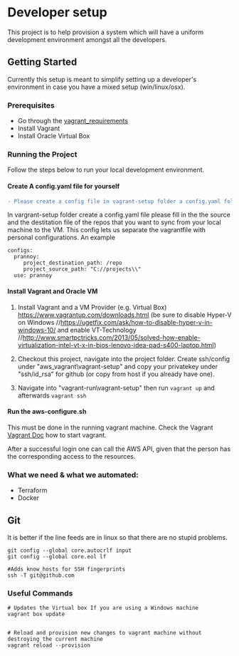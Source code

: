 # Developer setup
This project is to help provision a system which will have a uniform development environment amongst all the developers.

## Getting Started
Currently this setup is meant to simplify setting up a developer's environment in case you have a mixed setup (win/linux/osx).

### Prerequisites
* Go through the [vagrant_requirements](vagrant-run/README.md)
* Install Vagrant 
* Install Oracle Virtual Box

### Running the Project 
Follow the steps below to run your local development environment.

#### Create A config.yaml file for yourself
``` diff
- Please create a config file in vagrant-setup folder a config.yaml following the example below, if not already created. 
```
In vargrant-setup folder create a config.yaml file please fill in the the source and the destitation file of the repos that you
want to sync from your local machine to the VM. This config lets us separate the vagrantfile with personal configurations. An example 
```
configs:
  prannoy:
     project_destination_path: /repo
     project_source_path: "C://projects\\"
  use: prannoy

```

#### Install Vagrant and Oracle VM

1. Install Vagrant and a VM Provider (e.g. Virtual Box)
https://www.vagrantup.com/downloads.html (be sure to disable Hyper-V on Windows //https://ugetfix.com/ask/how-to-disable-hyper-v-in-windows-10/ and enable  VT-Technology //http://www.smartpctricks.com/2013/05/solved-how-enable-virtualization-intel-vt-x-in-bios-lenovo-idea-pad-s400-laptop.html)

2. Checkout this project, navigate into the project folder. Create ssh/config under "aws_vagrant\vagrant-setup"  and copy your privatekey under "ssh/id_rsa" for github (or copy from host if you already have one).

3. Navigate into "vagrant-run\vagrant-setup" then run ```vagrant up``` and afterwards ```vagrant ssh```

#### Run the aws-configure.sh
This must be done in the running vagrant machine. Check the Vagrant  [Vagrant Doc](vagrant-run/README.md) how to start vagrant.


After a successful login one can call the AWS API, given that the person has the corresponding access to the resources.


### What we need & what we automated:
* Terraform
* Docker


## Git
It is better if the line feeds are in linux so that there are no stupid problems.

```
git config --global core.autocrlf input
git config --global core.eol lf
```

```
#Adds know_hosts for SSH fingerprints
ssh -T git@github.com
```

### Useful Commands
```
# Updates the Virtual box If you are using a Windows machine
vagrant box update

 
# Reload and provision new changes to vagrant machine without destroying the current machine
vagrant reload --provision
```
